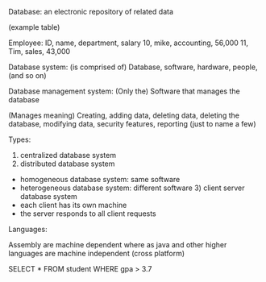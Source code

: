 Database: an electronic repository of related data

(example table)

Employee:
ID, name, department, salary
10, mike, accounting, 56,000
11, Tim,  sales,      43,000

Database system: (is comprised of) Database, software, hardware, people, (and so on)

Database management system: (Only the) Software that manages the database

(Manages meaning) Creating, adding data, deleting data, deleting the database, modifying data, security features,
reporting (just to name a few)

Types:

1) centralized database system
2) distributed database system
- homogeneous database system: same software
- heterogeneous database system: different software
  3) client server database system
- each client has its own machine
- the server responds to all client requests

Languages:

Assembly are machine dependent where as java and other higher languages are machine independent (cross platform)

SELECT * FROM student WHERE gpa > 3.7